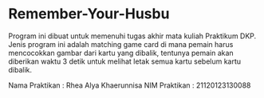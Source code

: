 # Remember-Your-Husbu

Program ini dibuat untuk memenuhi tugas akhir mata kuliah Praktikum DKP. Jenis program ini adalah matching game card di mana pemain harus mencocokkan gambar dari kartu yang dibalik, tentunya pemain akan diberikan waktu 3 detik untuk melihat letak semua kartu sebelum kartu dibalik.

Nama Praktikan : Rhea Alya Khaerunnisa
NIM Praktikan  : 21120123130088
